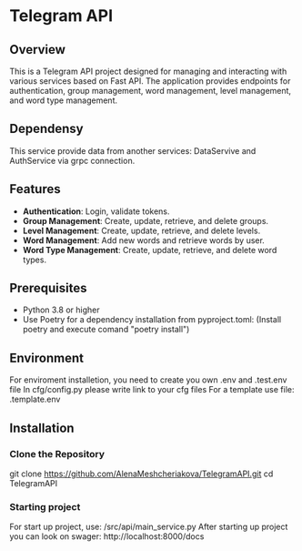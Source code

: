 # Telegram API

## Overview

This is a Telegram API project designed for managing and interacting with various services based on Fast API. 
The application provides endpoints for authentication, group management, word management, level management, and word type management.

## Dependensy

This service provide data from another services: DataServive and AuthService via grpc connection. 

## Features

- **Authentication**: Login, validate tokens.
- **Group Management**: Create, update, retrieve, and delete groups.
- **Level Management**: Create, update, retrieve, and delete levels.
- **Word Management**: Add new words and retrieve words by user.
- **Word Type Management**: Create, update, retrieve, and delete word types.

## Prerequisites

- Python 3.8 or higher
- Use Poetry for a dependency installation from pyproject.toml:
(Install poetry and execute comand "poetry install")

## Environment

For enviroment installetion, you need to create you own .env and .test.env file
In cfg/config.py please write link to your cfg files
For a template use file: .template.env

## Installation

### Clone the Repository

git clone https://github.com/AlenaMeshcheriakova/TelegramAPI.git
cd TelegramAPI

### Starting project

For start up project, use: /src/api/main_service.py
After starting up project you can look on swager: http://localhost:8000/docs

